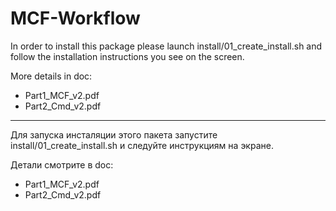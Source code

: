 MCF-Workflow
============

In order to install this package please launch install/01_create_install.sh and follow the installation instructions you see on the screen.

More details in doc:
  - Part1_MCF_v2.pdf
  - Part2_Cmd_v2.pdf

------

Для запуска инсталяции этого пакета запустите install/01_create_install.sh и следуйте инструкциям на экране.

Детали смотрите в doc:
  - Part1_MCF_v2.pdf
  - Part2_Cmd_v2.pdf
